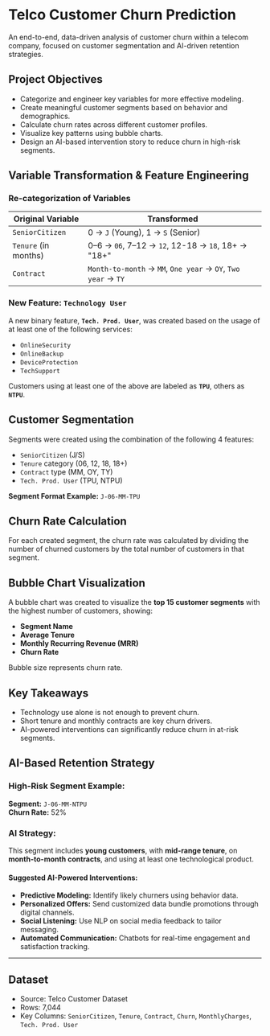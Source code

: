 # Telco Customer Churn Prediction

An end-to-end, data-driven analysis of customer churn within a telecom company, focused on customer segmentation and AI-driven retention strategies.

## Project Objectives

- Categorize and engineer key variables for more effective modeling.
- Create meaningful customer segments based on behavior and demographics.
- Calculate churn rates across different customer profiles.
- Visualize key patterns using bubble charts.
- Design an AI-based intervention story to reduce churn in high-risk segments.

## Variable Transformation & Feature Engineering

### Re-categorization of Variables

| Original Variable | Transformed |
|-------------------|-------------|
| `SeniorCitizen`   | 0 → `J` (Young), 1 → `S` (Senior) |
| `Tenure` (in months) | 0–6 → `06`, 7–12 → `12`, 12-18 → `18`, 18+ → "18+"  |
| `Contract`        | `Month-to-month` → `MM`, `One year` → `OY`, `Two year` → `TY` |

### New Feature: `Technology User`

A new binary feature, **`Tech. Prod. User`**, was created based on the usage of at least one of the following services:
- `OnlineSecurity`
- `OnlineBackup`
- `DeviceProtection`
- `TechSupport`

Customers using at least one of the above are labeled as **`TPU`**, others as **`NTPU`**.


## Customer Segmentation

Segments were created using the combination of the following 4 features:

- `SeniorCitizen` (J/S)
- `Tenure` category (06, 12, 18, 18+)
- `Contract` type (MM, OY, TY)
- `Tech. Prod. User` (TPU, NTPU)

**Segment Format Example:** `J-06-MM-TPU`


## Churn Rate Calculation

For each created segment, the churn rate was calculated by dividing the number of churned customers by the total number of customers in that segment.


## Bubble Chart Visualization

A bubble chart was created to visualize the **top 15 customer segments** with the highest number of customers, showing:

- **Segment Name**
- **Average Tenure**
- **Monthly Recurring Revenue (MRR)**
- **Churn Rate**

Bubble size represents churn rate.

## Key Takeaways

- Technology use alone is not enough to prevent churn.
- Short tenure and monthly contracts are key churn drivers.
- AI-powered interventions can significantly reduce churn in at-risk segments.

## AI-Based Retention Strategy

### High-Risk Segment Example:
**Segment:** `J-06-MM-NTPU`  
**Churn Rate:** 52%

### AI Strategy:

This segment includes **young customers**, with **mid-range tenure**, on **month-to-month contracts**, and using at least one technological product.

#### Suggested AI-Powered Interventions:

- **Predictive Modeling:** Identify likely churners using behavior data.
- **Personalized Offers:** Send customized data bundle promotions through digital channels.
- **Social Listening:** Use NLP on social media feedback to tailor messaging.
- **Automated Communication:** Chatbots for real-time engagement and satisfaction tracking.

---

## Dataset

- Source: Telco Customer Dataset
- Rows: 7,044
- Key Columns: `SeniorCitizen`, `Tenure`, `Contract`, `Churn`, `MonthlyCharges`, `Tech. Prod. User`
